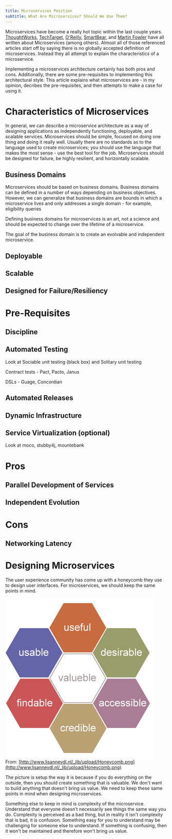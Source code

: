 ```yaml
---
title: Microservices Position
subtitle: What Are Microservices? Should We Use Them?
---
```


Microservices have become a really hot topic within the last couple years. [ThoughtWorks](https://www.thoughtworks.com/insights/blog/microservices-nutshell), [TechTarget](http://searchsoa.techtarget.com/definition/microservices), [O'Reilly](http://www.oreilly.com/programming/free/reactive-microservices-architecture.html), [SmartBear](https://smartbear.com/learn/api-design/what-are-microservices/), and [Martin Fowler](http://martinfowler.com/articles/microservices.html) have all written about Microservices (among others). Almost all of those referenced articles start off by saying there is no globally accepted definition of microservices. Instead they all attempt to explain the characteristics of a microservice. 

Implementing a microservices architecture certainly has both pros and cons. Additionally, there are some pre-requisites to implementing this architectural style. This article explains what microservices are - in my opinion, decribes the pre-requisites, and then attempts to make a case for using it.

# Characteristics of Microservices

In general, we can describe a microservice architecture as a way of designing applications as independently functioning, deployable, and scalable services. Microservices should be simple, focused on doing one thing and doing it really well. Usually there are no standards as to the language used to create microservices; you should use the language that makes the most sense - use the best tool for the job. Microservices should be designed for failure, be highly resilient, and horizontally scalable.

## Business Domains

Microservices should be based on business domains. Business domains can be defined in a number of ways depending on business objectives. However, we can generalize that business domains are bounds in which a microservice lives and only addresses a single domain - for example, eligibility queries

Defining business domains for microservices is an art, not a science and should be expected to change over the lifetime of a microservice.

The goal of the business domain is to create an evolvable and independent microservice.

## Deployable

## Scalable

## Designed for Failure/Resiliency

# Pre-Requisites

## Discipline

## Automated Testing

Look at Sociable unit testing (black box) and Solitary unit testing

Contract tests - Pact, Pacto, Janus

DSLs - Guage, Concordian

## Automated Releases

## Dynamic Infrastructure

## Service Virtualization (optional)

Look at moco, stubby4j, mountebank

# Pros

## Parallel Development of Services

## Independent Evolution

# Cons

## Networking Latency

# Designing Microservices

The user experience community has come up with a honeycomb they use to design user interfaces. For microservices, we should keep the same points in mind.

![UX Honeycomb](/img/ux-honeycomb.png)
From: [http://www.lisannevdl.nl/_lib/upload/Honeycomb.png](http://www.lisannevdl.nl/_lib/upload/Honeycomb.png)

The picture is setup the way it is because if you do everything on the outside, then you should create something that is valuable. We don't want to build anything that doesn't bring us value. We need to keep these same points in mind when designing microservices.

Something else to keep in mind is complexity of the microservice. Understand that everyone doesn't necessarily see things the same way you do. Complexity is perceived as a bad thing, but in reality it isn't complexity that is bad, it is confusion. Something easy for you to understand may be challenging for someone else to understand. If something is confusing, then it won't be maintained and therefore won't bring us value.